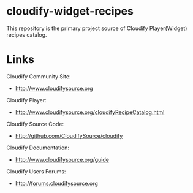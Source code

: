 cloudify-widget-recipes
=======================

This repository is the primary project source of Cloudify Player(Widget) recipes catalog.


Links
=====

Cloudify Community Site:

* http://www.cloudifysource.org

Cloudify Player:
* http://www.cloudifysource.org/cloudifyRecipeCatalog.html

Cloudify Source Code:

* http://github.com/CloudifySource/cloudify

Cloudify Documentation:

* http://www.cloudifysource.org/guide

Cloudify Users Forums: 
* http://forums.cloudifysource.org


